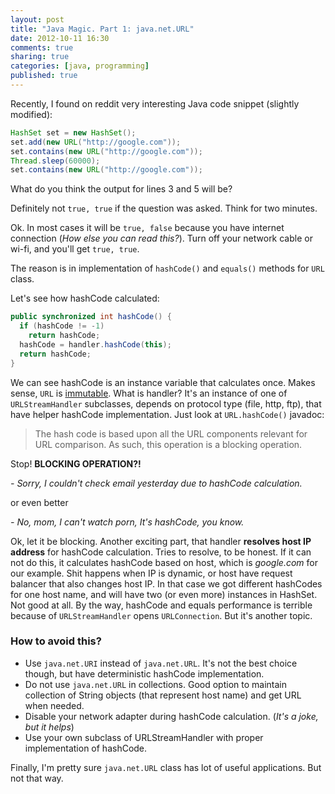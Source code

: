 ```yaml
---
layout: post
title: "Java Magic. Part 1: java.net.URL"
date: 2012-10-11 16:30
comments: true
sharing: true
categories: [java, programming]
published: true
---
```


Recently, I found on reddit very interesting Java code snippet (slightly modified):


```java
HashSet set = new HashSet();
set.add(new URL("http://google.com"));
set.contains(new URL("http://google.com"));
Thread.sleep(60000);
set.contains(new URL("http://google.com"));
```

What do you think the output for lines 3 and 5 will be?

<!-- more -->

Definitely not `true, true` if the question was asked. Think for two minutes.

Ok. In most cases it will be `true, false` because you have internet connection (*How else you can read this?*).
Turn off your network cable or wi-fi, and you'll get `true, true`.

The reason is in implementation of `hashCode()` and `equals()` methods for `URL` class.

Let's see how hashCode calculated:

```java
public synchronized int hashCode() {
  if (hashCode != -1)
    return hashCode;
  hashCode = handler.hashCode(this);
  return hashCode;
}
```

We can see hashCode is an instance variable that calculates once. Makes sense, `URL` is [immutable](http://en.wikipedia.org/wiki/Immutable_object).
What is handler? It's an instance of one of `URLStreamHandler` subclasses, depends on protocol type (file, http, ftp), that have helper hashCode implementation.
Just look at `URL.hashCode()` javadoc:

> The hash code is based upon all the URL components relevant for URL comparison. As such, this operation is a blocking operation.

Stop! **BLOCKING OPERATION?!**

*- Sorry, I couldn't check email yesterday due to hashCode calculation.*

or even better

*- No, mom, I can't watch porn, It's hashCode, you know.*

Ok, let it be blocking. Another exciting part, that handler **resolves host IP address** for hashCode calculation.
Tries to resolve, to be honest. If it can not do this, it calculates hashCode based on host, which is *google.com* for our example.
Shit happens when IP is dynamic, or host have request balancer that also changes host IP.
In that case we got different hashCodes for one host name, and will have two (or even more) instances in HashSet. Not good at all.
By the way, hashCode and equals performance is terrible because of `URLStreamHandler` opens `URLConnection`. But it's another topic.

### How to avoid this?

* Use `java.net.URI` instead of `java.net.URL`. It's not the best choice though, but have deterministic hashCode implementation.
* Do not use `java.net.URL` in collections. Good option to maintain collection of String objects (that represent host name) and get URL when needed.
* Disable your network adapter during hashCode calculation. (*It's a joke, but it helps*)
* Use your own subclass of URLStreamHandler with proper implementation of hashCode.

Finally, I'm pretty sure `java.net.URL` class has lot of useful applications. But not that way.
